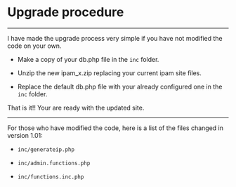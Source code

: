 # Upgrade procedure #

---


I have made the upgrade process very simple if you have not modified the code on your own.

  * Make a copy of your db.php file in the `inc` folder.

  * Unzip the new ipam\_x.zip replacing your current ipam site files.

  * Replace the default db.php file with your already configured one in the `inc` folder.


That is it!! Your are ready with the updated site.


---


For those who have modified the code, here is a list of the files changed in version 1.01:

  * `inc/generateip.php`

  * `inc/admin.functions.php`

  * `inc/functions.inc.php`